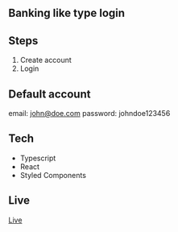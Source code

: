 ## Banking like type login

## Steps

<ol>
    <li>Create account</li>
    <li>Login</li>
</ol>

## Default account

email: john@doe.com password: johndoe123456

## Tech

- Typescript
- React
- Styled Components

## Live

<a href="banking-login.netlify.app">Live </a>
